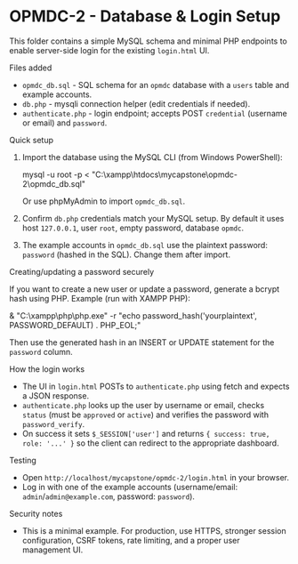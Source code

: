# OPMDC-2 - Database & Login Setup

This folder contains a simple MySQL schema and minimal PHP endpoints to enable server-side login for the existing `login.html` UI.

Files added
- `opmdc_db.sql` - SQL schema for an `opmdc` database with a `users` table and example accounts.
- `db.php` - mysqli connection helper (edit credentials if needed).
- `authenticate.php` - login endpoint; accepts POST `credential` (username or email) and `password`.

Quick setup

1. Import the database using the MySQL CLI (from Windows PowerShell):

   mysql -u root -p < "C:\xampp\htdocs\mycapstone\opmdc-2\opmdc_db.sql"

   Or use phpMyAdmin to import `opmdc_db.sql`.

2. Confirm `db.php` credentials match your MySQL setup. By default it uses host `127.0.0.1`, user `root`, empty password, database `opmdc`.

3. The example accounts in `opmdc_db.sql` use the plaintext password: `password` (hashed in the SQL). Change them after import.

Creating/updating a password securely

If you want to create a new user or update a password, generate a bcrypt hash using PHP. Example (run with XAMPP PHP):

   & "C:\xampp\php\php.exe" -r "echo password_hash('yourplaintext', PASSWORD_DEFAULT) . PHP_EOL;"

Then use the generated hash in an INSERT or UPDATE statement for the `password` column.

How the login works

- The UI in `login.html` POSTs to `authenticate.php` using fetch and expects a JSON response.
- `authenticate.php` looks up the user by username or email, checks `status` (must be `approved` or `active`) and verifies the password with `password_verify`.
- On success it sets `$_SESSION['user']` and returns `{ success: true, role: '...' }` so the client can redirect to the appropriate dashboard.

Testing

- Open `http://localhost/mycapstone/opmdc-2/login.html` in your browser.
- Log in with one of the example accounts (username/email: `admin`/`admin@example.com`, password: `password`).

Security notes

- This is a minimal example. For production, use HTTPS, stronger session configuration, CSRF tokens, rate limiting, and a proper user management UI.
